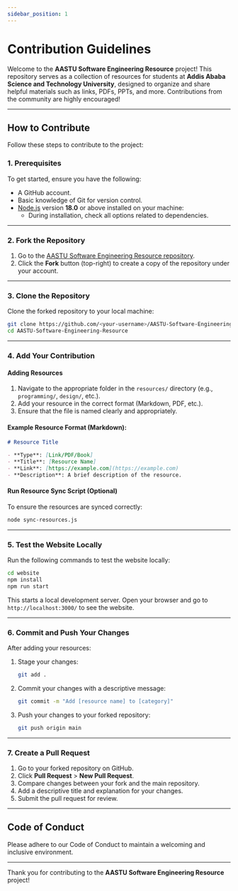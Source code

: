 ```yaml
---
sidebar_position: 1
---
```


# Contribution Guidelines

Welcome to the **AASTU Software Engineering Resource** project! This repository serves as a collection of resources for students at **Addis Ababa Science and Technology University**, designed to organize and share helpful materials such as links, PDFs, PPTs, and more. Contributions from the community are highly encouraged!

---

## How to Contribute

Follow these steps to contribute to the project:

### **1. Prerequisites**
To get started, ensure you have the following:
- A GitHub account.
- Basic knowledge of Git for version control.
- [Node.js](https://nodejs.org/en/download/) version **18.0** or above installed on your machine:
  - During installation, check all options related to dependencies.

---

### **2. Fork the Repository**
1. Go to the [AASTU Software Engineering Resource repository](https://github.com/gemechis-elias/AASTU-Software-Engineering-Resource).
2. Click the **Fork** button (top-right) to create a copy of the repository under your account.

---

### **3. Clone the Repository**
Clone the forked repository to your local machine:

```bash
git clone https://github.com/<your-username>/AASTU-Software-Engineering-Resource.git
cd AASTU-Software-Engineering-Resource
```

---

### **4. Add Your Contribution**

#### **Adding Resources**
1. Navigate to the appropriate folder in the `resources/` directory (e.g., `programming/`, `design/`, etc.).
2. Add your resource in the correct format (Markdown, PDF, etc.).
3. Ensure that the file is named clearly and appropriately.

#### **Example Resource Format** (Markdown):
```markdown
# Resource Title

- **Type**: [Link/PDF/Book]
- **Title**: [Resource Name]
- **Link**: [https://example.com](https://example.com)
- **Description**: A brief description of the resource.
```

#### **Run Resource Sync Script (Optional)**
To ensure the resources are synced correctly:

```bash
node sync-resources.js
```

---

### **5. Test the Website Locally**
Run the following commands to test the website locally:

```bash
cd website
npm install
npm run start
```

This starts a local development server. Open your browser and go to `http://localhost:3000/` to see the website.

---

### **6. Commit and Push Your Changes**
After adding your resources:

1. Stage your changes:
   ```bash
   git add .
   ```
2. Commit your changes with a descriptive message:
   ```bash
   git commit -m "Add [resource name] to [category]"
   ```
3. Push your changes to your forked repository:
   ```bash
   git push origin main
   ```

---

### **7. Create a Pull Request**
1. Go to your forked repository on GitHub.
2. Click **Pull Request** > **New Pull Request**.
3. Compare changes between your fork and the main repository.
4. Add a descriptive title and explanation for your changes.
5. Submit the pull request for review.

---

## Code of Conduct
Please adhere to our Code of Conduct to maintain a welcoming and inclusive environment.

---

Thank you for contributing to the **AASTU Software Engineering Resource** project!
